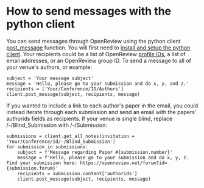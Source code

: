 # How to send messages with the python client

You can send messages through OpenReview using the python client [post\_message](https://openreview-py.readthedocs.io/en/latest/api.html?highlight=post\_message#openreview.Client.post\_message) function. You will first need to [install and setup the python client](https://openreview-py.readthedocs.io/en/latest/how\_to\_setup.html). Your recipients could be a list of OpenReview [profile IDs](../../getting-started/creating-an-openreview-profile/finding-your-profile-id.md), a list of email addresses, or an OpenReview group ID. To send a message to all of your venue's authors, or example:&#x20;

```
subject = 'Your message subject'
message = 'Hello, please go to your submission and do x, y, and z.'
recipients = ['Your/Conference/ID/Authors']
client.post_message(subject, recipients, message)
```

If you wanted to include a link to each author's paper in the email, you could instead iterate through each submission and send an email with the papers' authorids fields as recipients. If your venue is single blind, replace /-/Blind\_Submission with /-/Submission:&#x20;

```
submissions = client.get_all_notes(invitation = 'Your/Conference/Id/-/Blind_Submission')
for submission in submissions: 
    subject = f'Message regarding Paper #{submission.number}'
    message = f'Hello, please go to your submission and do x, y, z. Find your submission here: https://openreview.net/forum?id={submission.forum}'
    recipients = submission.content['authorids']
    client.post_message(subject, recipients, message)
```
